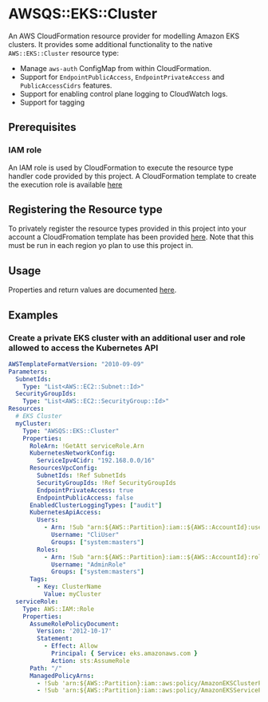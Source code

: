 # AWSQS::EKS::Cluster

An AWS CloudFormation resource provider for modelling Amazon EKS clusters. 
It provides some additional functionality to the native `AWS::EKS::Cluster` resource type:

* Manage `aws-auth` ConfigMap from within CloudFormation.
* Support for `EndpointPublicAccess`, `EndpointPrivateAccess` and 
`PublicAccessCidrs` features.
* Support for enabling control plane logging to CloudWatch logs.   
* Support for tagging

## Prerequisites

### IAM role
An IAM role is used by CloudFormation to execute the resource type handler code provided by this project. A CloudFormation template to create the execution role is available [here](https://github.com/aws-quickstart/quickstart-amazon-eks-cluster-resource-provider/blob/main/execution-role.template.yaml) 

## Registering the Resource type
To privately register the resource types provided in this project into your account a CloudFromation template has been provided [here](https://github.com/aws-quickstart/quickstart-amazon-eks-cluster-resource-provider/blob/main/register-type.template.yaml). Note that this must be run in each region yo plan to use this project in.

## Usage
Properties and return values are documented [here](https://github.com/aws-quickstart/quickstart-amazon-eks-cluster-resource-provider/blob/main/docs/README.md).

## Examples

### Create a private EKS cluster with an additional user and role allowed to access the Kubernetes API
```yaml
AWSTemplateFormatVersion: "2010-09-09"
Parameters:
  SubnetIds:
    Type: "List<AWS::EC2::Subnet::Id>"
  SecurityGroupIds:
    Type: "List<AWS::EC2::SecurityGroup::Id>"
Resources:
  # EKS Cluster
  myCluster:
    Type: "AWSQS::EKS::Cluster"
    Properties:
      RoleArn: !GetAtt serviceRole.Arn
      KubernetesNetworkConfig:
        ServiceIpv4Cidr: "192.168.0.0/16"
      ResourcesVpcConfig:
        SubnetIds: !Ref SubnetIds
        SecurityGroupIds: !Ref SecurityGroupIds
        EndpointPrivateAccess: true
        EndpointPublicAccess: false
      EnabledClusterLoggingTypes: ["audit"]
      KubernetesApiAccess:
        Users:
          - Arn: !Sub "arn:${AWS::Partition}:iam::${AWS::AccountId}:user/my-user"
            Username: "CliUser"
            Groups: ["system:masters"]
        Roles:
          - Arn: !Sub "arn:${AWS::Partition}:iam::${AWS::AccountId}:role/my-role"
            Username: "AdminRole"
            Groups: ["system:masters"]
      Tags:
        - Key: ClusterName
          Value: myCluster
  serviceRole:
    Type: AWS::IAM::Role
    Properties:
      AssumeRolePolicyDocument:
        Version: '2012-10-17'
        Statement:
          - Effect: Allow
            Principal: { Service: eks.amazonaws.com }
            Action: sts:AssumeRole
      Path: "/"
      ManagedPolicyArns:
        - !Sub 'arn:${AWS::Partition}:iam::aws:policy/AmazonEKSClusterPolicy'
        - !Sub 'arn:${AWS::Partition}:iam::aws:policy/AmazonEKSServicePolicy'
```
